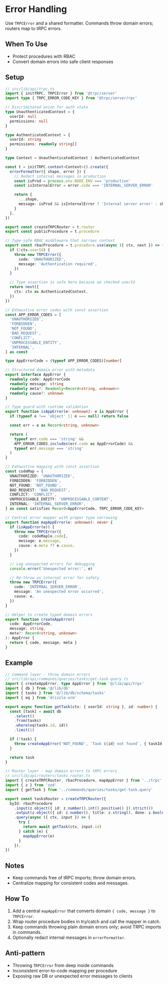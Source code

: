 # Error Handling

Use `TRPCError` and a shared formatter. Commands throw domain errors; routers map to tRPC errors.

## When To Use

- Protect procedures with RBAC
- Convert domain errors into safe client responses

## Setup

```ts
// src/lib/api/trpc.ts
import { initTRPC, TRPCError } from '@trpc/server'
import type { TRPC_ERROR_CODE_KEY } from '@trpc/server/rpc'

// Discriminated union for auth state
type UnauthenticatedContext = {
  userId: null
  permissions: null
}

type AuthenticatedContext = {
  userId: string
  permissions: readonly string[]
}

type Context = UnauthenticatedContext | AuthenticatedContext

const t = initTRPC.context<Context>().create({
  errorFormatter({ shape, error }) {
    // Redact internal messages in production
    const isProd = process.env.NODE_ENV === 'production'
    const isInternalError = error.code === 'INTERNAL_SERVER_ERROR'

    return {
      ...shape,
      message: isProd && isInternalError ? 'Internal server error' : shape.message,
    }
  },
})

export const createTRPCRouter = t.router
export const publicProcedure = t.procedure

// Type-safe RBAC middleware that narrows context
export const rbacProcedure = t.procedure.use(async ({ ctx, next }) => {
  if (!ctx.userId) {
    throw new TRPCError({
      code: 'UNAUTHORIZED',
      message: 'Authentication required',
    })
  }

  // Type assertion is safe here because we checked userId
  return next({
    ctx: ctx as AuthenticatedContext,
  })
})

// Exhaustive error codes with const assertion
const APP_ERROR_CODES = [
  'UNAUTHORIZED',
  'FORBIDDEN',
  'NOT_FOUND',
  'BAD_REQUEST',
  'CONFLICT',
  'UNPROCESSABLE_ENTITY',
  'INTERNAL',
] as const

type AppErrorCode = (typeof APP_ERROR_CODES)[number]

// Structured domain error with metadata
export interface AppError {
  readonly code: AppErrorCode
  readonly message: string
  readonly meta?: Readonly<Record<string, unknown>>
  readonly cause?: unknown
}

// Type guard with runtime validation
export function isAppError(e: unknown): e is AppError {
  if (typeof e !== 'object' || e === null) return false

  const err = e as Record<string, unknown>

  return (
    typeof err.code === 'string' &&
    APP_ERROR_CODES.includes(err.code as AppErrorCode) &&
    typeof err.message === 'string'
  )
}

// Exhaustive mapping with const assertion
const codeMap = {
  UNAUTHORIZED: 'UNAUTHORIZED',
  FORBIDDEN: 'FORBIDDEN',
  NOT_FOUND: 'NOT_FOUND',
  BAD_REQUEST: 'BAD_REQUEST',
  CONFLICT: 'CONFLICT',
  UNPROCESSABLE_ENTITY: 'UNPROCESSABLE_CONTENT',
  INTERNAL: 'INTERNAL_SERVER_ERROR',
} as const satisfies Record<AppErrorCode, TRPC_ERROR_CODE_KEY>

// Central error mapper with proper type narrowing
export function mapAppError(e: unknown): never {
  if (isAppError(e)) {
    throw new TRPCError({
      code: codeMap[e.code],
      message: e.message,
      cause: e.meta ?? e.cause,
    })
  }

  // Log unexpected errors for debugging
  console.error('Unexpected error:', e)

  // Re-throw as internal error for safety
  throw new TRPCError({
    code: 'INTERNAL_SERVER_ERROR',
    message: 'An unexpected error occurred',
    cause: e,
  })
}

// Helper to create typed domain errors
export function createAppError(
  code: AppErrorCode,
  message: string,
  meta?: Record<string, unknown>
): AppError {
  return { code, message, meta }
}
```

## Example

```ts
// Command layer - throw domain errors
// src/lib/api/commands/queries/tasks/get-task.query.ts
import { createAppError, type AppError } from '@/lib/api/trpc'
import { db } from '@/lib/db'
import { tasks } from '@/lib/db/schema/tasks'
import { eq } from 'drizzle-orm'

export async function getTask(ctx: { userId: string }, id: number) {
  const [task] = await db
    .select()
    .from(tasks)
    .where(eq(tasks.id, id))
    .limit(1)

  if (!task) {
    throw createAppError('NOT_FOUND', `Task ${id} not found`, { taskId: id })
  }

  return task
}
```

```ts
// Router layer - map domain errors to tRPC errors
// src/lib/api/routers/tasks.router.ts
import { createTRPCRouter, rbacProcedure, mapAppError } from '../trpc'
import { z } from 'zod'
import { getTask } from '../commands/queries/tasks/get-task.query'

export const tasksRouter = createTRPCRouter({
  byId: rbacProcedure
    .input(z.object({ id: z.number().int().positive() }).strict())
    .output(z.object({ id: z.number(), title: z.string(), done: z.boolean() }))
    .query(async ({ ctx, input }) => {
      try {
        return await getTask(ctx, input.id)
      } catch (e) {
        mapAppError(e)
      }
    }),
})
```

## Notes

- Keep commands free of tRPC imports; throw domain errors.
- Centralize mapping for consistent codes and messages.

## How To

1. Add a central `mapAppError` that converts domain `{ code, message }` to `TRPCError`.
2. Wrap router procedure bodies in try/catch and call the mapper in catch.
3. Keep commands throwing plain domain errors only; avoid TRPC imports in commands.
4. Optionally redact internal messages in `errorFormatter`.

## Anti-pattern

- Throwing `TRPCError` from deep inside commands
- Inconsistent error-to-code mapping per procedure
- Exposing raw DB or unexpected error messages to clients
